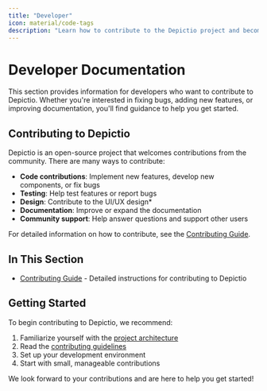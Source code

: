 ```yaml
---
title: "Developer"
icon: material/code-tags
description: "Learn how to contribute to the Depictio project and become part of our community."
---
```


<!-- This section is under construction and will be updated soon. -->

# Developer Documentation

This section provides information for developers who want to contribute to Depictio. Whether you're interested in fixing bugs, adding new features, or improving documentation, you'll find guidance to help you get started.

## Contributing to Depictio

Depictio is an open-source project that welcomes contributions from the community. There are many ways to contribute:

- **Code contributions**: Implement new features, develop new components, or fix bugs
- **Testing**: Help test features or report bugs
- **Design**: Contribute to the UI/UX design*
- **Documentation**: Improve or expand the documentation
- **Community support**: Help answer questions and support other users

For detailed information on how to contribute, see the [Contributing Guide](contributing.md).

## In This Section

- [Contributing Guide](contributing.md) - Detailed instructions for contributing to Depictio

## Getting Started

To begin contributing to Depictio, we recommend:

1. Familiarize yourself with the [project architecture](../features/architecture.md)
2. Read the [contributing guidelines](contributing.md)
3. Set up your development environment
4. Start with small, manageable contributions

We look forward to your contributions and are here to help you get started!
